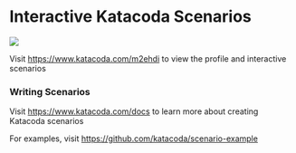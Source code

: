 # Interactive Katacoda Scenarios

[![](http://shields.katacoda.com/katacoda/m2ehdi/count.svg)](https://www.katacoda.com/m2ehdi "Get your profile on Katacoda.com")

Visit https://www.katacoda.com/m2ehdi to view the profile and interactive scenarios

### Writing Scenarios
Visit https://www.katacoda.com/docs to learn more about creating Katacoda scenarios

For examples, visit https://github.com/katacoda/scenario-example
